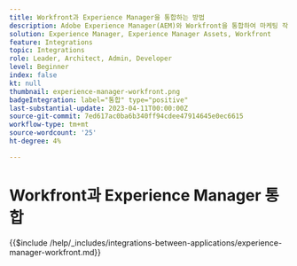```yaml
---
title: Workfront과 Experience Manager을 통합하는 방법
description: Adobe Experience Manager(AEM)와 Workfront을 통합하여 마케팅 작업을 간소화합니다.
solution: Experience Manager, Experience Manager Assets, Workfront
feature: Integrations
topic: Integrations
role: Leader, Architect, Admin, Developer
level: Beginner
index: false
kt: null
thumbnail: experience-manager-workfront.png
badgeIntegration: label="통합" type="positive"
last-substantial-update: 2023-04-11T00:00:00Z
source-git-commit: 7ed617ac0ba6b340ff94cdee47914645e0ec6615
workflow-type: tm+mt
source-wordcount: '25'
ht-degree: 4%

---
```



# Workfront과 Experience Manager 통합

{{$include /help/_includes/integrations-between-applications/experience-manager-workfront.md}}
